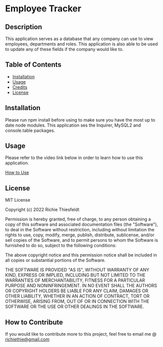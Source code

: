 # Employee Tracker

## Description

This application serves as a database that any company can use to view employees, departments and roles. This application is also able to be used to update any of these fields if the company would like to.

## Table of Contents


- [Installation](#installation)
- [Usage](#usage)
- [Credits](#credits)
- [License](#license)

## Installation

Please run npm install before using to make sure you have the most up to date node modules. This application ses the Inquirer, MySQL2 and console.table packages.


## Usage

Please refer to the video link below in order to learn how to use this application.

[How to Use](https://drive.google.com/file/d/1RIrxr62ZBcCH-FIM_178kJfp08PCmN5J/view?usp=share_link)

## License

MIT License

Copyright (c) 2022 Richie Thiesfeldt

Permission is hereby granted, free of charge, to any person obtaining a copy
of this software and associated documentation files (the "Software"), to deal
in the Software without restriction, including without limitation the rights
to use, copy, modify, merge, publish, distribute, sublicense, and/or sell
copies of the Software, and to permit persons to whom the Software is
furnished to do so, subject to the following conditions:

The above copyright notice and this permission notice shall be included in all
copies or substantial portions of the Software.

THE SOFTWARE IS PROVIDED "AS IS", WITHOUT WARRANTY OF ANY KIND, EXPRESS OR
IMPLIED, INCLUDING BUT NOT LIMITED TO THE WARRANTIES OF MERCHANTABILITY,
FITNESS FOR A PARTICULAR PURPOSE AND NONINFRINGEMENT. IN NO EVENT SHALL THE
AUTHORS OR COPYRIGHT HOLDERS BE LIABLE FOR ANY CLAIM, DAMAGES OR OTHER
LIABILITY, WHETHER IN AN ACTION OF CONTRACT, TORT OR OTHERWISE, ARISING FROM,
OUT OF OR IN CONNECTION WITH THE SOFTWARE OR THE USE OR OTHER DEALINGS IN THE
SOFTWARE.

## How to Contribute

If you would like to contribute more to this project, feel free to email me @ richiethie@gmail.com
